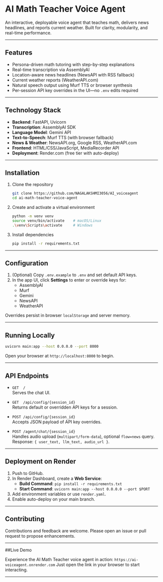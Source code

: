 # AI Math Teacher Voice Agent

An interactive, deployable voice agent that teaches math, delivers news headlines, and reports current weather. Built for clarity, modularity, and real-time performance.

---

## Features

- Persona-driven math tutoring with step-by-step explanations  
- Real-time transcription via AssemblyAI  
- Location-aware news headlines (NewsAPI with RSS fallback)  
- Current weather reports (WeatherAPI.com)  
- Natural speech output using Murf TTS or browser synthesis  
- Per-session API key overrides in the UI—no `.env` edits required  

---

## Technology Stack

- **Backend**: FastAPI, Uvicorn  
- **Transcription**: AssemblyAI SDK  
- **Language Model**: Gemini API  
- **Text-to-Speech**: Murf TTS (with browser fallback)  
- **News & Weather**: NewsAPI.org, Google RSS, WeatherAPI.com  
- **Frontend**: HTML/CSS/JavaScript, MediaRecorder API  
- **Deployment**: Render.com (free tier with auto-deploy)  

---

## Installation

1. Clone the repository  
   ```bash
   git clone https://github.com/NAGALAKSHMI3056/AI_voiceagent
   cd ai-math-teacher-voice-agent
   ```

2. Create and activate a virtual environment  
   ```bash
   python -m venv venv
   source venv/bin/activate    # macOS/Linux
   .\venv\Scripts\activate     # Windows
   ```

3. Install dependencies  
   ```bash
   pip install -r requirements.txt
   ```

---

## Configuration

1. (Optional) Copy `.env.example` to `.env` and set default API keys.  
2. In the app UI, click **Settings** to enter or override keys for:  
   - AssemblyAI  
   - Murf  
   - Gemini  
   - NewsAPI  
   - WeatherAPI  

Overrides persist in browser `localStorage` and server memory.

---

## Running Locally

```bash
uvicorn main:app --host 0.0.0.0 --port 8000
```

Open your browser at `http://localhost:8000` to begin.

---

## API Endpoints

- `GET  /`  
  Serves the chat UI.

- `GET  /api/config/{session_id}`  
  Returns default or overridden API keys for a session.

- `POST /api/config/{session_id}`  
  Accepts JSON payload of API key overrides.

- `POST /agent/chat/{session_id}`  
  Handles audio upload (`multipart/form-data`), optional `flow=news` query.  
  Response: `{ user_text, llm_text, audio_url }`.

---

## Deployment on Render

1. Push to GitHub.  
2. In Render Dashboard, create a **Web Service**:  
   - **Build Command**: `pip install -r requirements.txt`  
   - **Start Command**: `uvicorn main:app --host 0.0.0.0 --port $PORT`  
3. Add environment variables or use `render.yaml`.  
4. Enable auto-deploy on your main branch.

---

## Contributing

Contributions and feedback are welcome. Please open an issue or pull request to propose enhancements.

---

##Live Demo

Experience the AI Math Teacher voice agent in action:
`https://ai-voiceagent.onrender.com`
Just open the link in your browser to start interacting.

---
